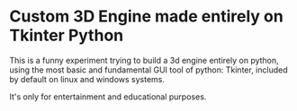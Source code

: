 # Custom 3D Engine made entirely on Tkinter Python

This is a funny experiment trying to build a 3d engine entirely on python, using the most basic and fundamental GUI tool of python: Tkinter, included by default on linux and windows systems.

It's only for entertainment and educational purposes.
